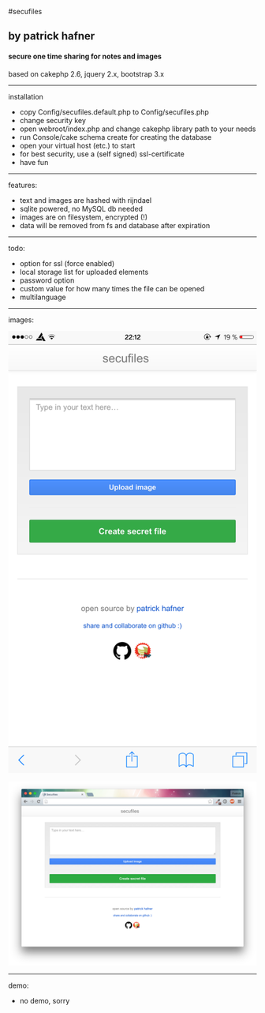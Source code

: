 #secufiles
## by patrick hafner
#### secure one time sharing for notes and images


based on cakephp 2.6, jquery 2.x, bootstrap 3.x



----
installation
* copy Config/secufiles.default.php to Config/secufiles.php
* change security key
* open webroot/index.php and change cakephp library path to your needs
* run Console/cake schema create for creating the database
* open your virtual host (etc.) to start
* for best security, use a (self signed) ssl-certificate
* have fun

---
features:
* text and images are hashed with rijndael
* sqlite powered, no MySQL db needed
* images are on filesystem, encrypted (!)
* data will be removed from fs and database after expiration

---
todo:
* option for ssl (force enabled)
* local storage list for uploaded elements
* password option
* custom value for how many times the file can be opened
* multilanguage

---
images:

![](https://raw.githubusercontent.com/patrickhafner/secufiles/master/tmp/ios.png)


![](https://raw.githubusercontent.com/patrickhafner/secufiles/master/tmp/desktop.png)

---
demo:

* no demo, sorry